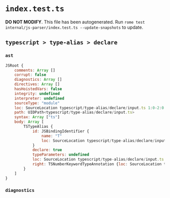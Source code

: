 # `index.test.ts`

**DO NOT MODIFY**. This file has been autogenerated. Run `rome test internal/js-parser/index.test.ts --update-snapshots` to update.

## `typescript > type-alias > declare`

### `ast`

```javascript
JSRoot {
	comments: Array []
	corrupt: false
	diagnostics: Array []
	directives: Array []
	hasHoistedVars: false
	integrity: undefined
	interpreter: undefined
	sourceType: "module"
	loc: SourceLocation typescript/type-alias/declare/input.ts 1:0-2:0
	path: UIDPath<typescript/type-alias/declare/input.ts>
	syntax: Array ["ts"]
	body: Array [
		TSTypeAlias {
			id: JSBindingIdentifier {
				name: "T"
				loc: SourceLocation typescript/type-alias/declare/input.ts 1:13-1:14 (T)
			}
			declare: true
			typeParameters: undefined
			loc: SourceLocation typescript/type-alias/declare/input.ts 1:0-1:24
			right: TSNumberKeywordTypeAnnotation {loc: SourceLocation typescript/type-alias/declare/input.ts 1:17-1:23}
		}
	]
}
```

### `diagnostics`

```

```
